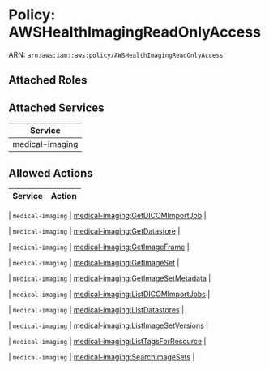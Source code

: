 # Policy: AWSHealthImagingReadOnlyAccess

ARN: `arn:aws:iam::aws:policy/AWSHealthImagingReadOnlyAccess`

## Attached Roles

## Attached Services

| Service |
|---------|
| medical-imaging |

## Allowed Actions

| Service | Action |
|:-------:|--------|

| `medical-imaging` | [medical-imaging:GetDICOMImportJob](../actions.md#medical-imaging:getdicomimportjob) |

| `medical-imaging` | [medical-imaging:GetDatastore](../actions.md#medical-imaging:getdatastore) |

| `medical-imaging` | [medical-imaging:GetImageFrame](../actions.md#medical-imaging:getimageframe) |

| `medical-imaging` | [medical-imaging:GetImageSet](../actions.md#medical-imaging:getimageset) |

| `medical-imaging` | [medical-imaging:GetImageSetMetadata](../actions.md#medical-imaging:getimagesetmetadata) |

| `medical-imaging` | [medical-imaging:ListDICOMImportJobs](../actions.md#medical-imaging:listdicomimportjobs) |

| `medical-imaging` | [medical-imaging:ListDatastores](../actions.md#medical-imaging:listdatastores) |

| `medical-imaging` | [medical-imaging:ListImageSetVersions](../actions.md#medical-imaging:listimagesetversions) |

| `medical-imaging` | [medical-imaging:ListTagsForResource](../actions.md#medical-imaging:listtagsforresource) |

| `medical-imaging` | [medical-imaging:SearchImageSets](../actions.md#medical-imaging:searchimagesets) |
